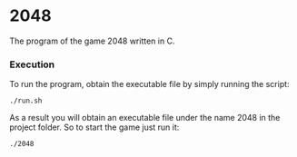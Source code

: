 # 2048

The program of the game 2048 written in C.

### Execution
To run the program, obtain the executable file by simply running the script:

```./run.sh```

As a result you will obtain an executable file under the name 2048 in the project folder. So to start the game just run it:

```./2048```
